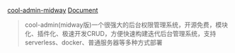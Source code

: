 [cool-admin-midway](https://github.com/cool-team-official/cool-admin-midway) [Document](https://cool-js.com/)
> cool-admin(midway版)一个很强大的后台权限管理系统，开源免费，模块化、插件化、极速开发CRUD，方便快速构建迭代后台管理系统，支持serverless、docker、普通服务器等多种方式部署

